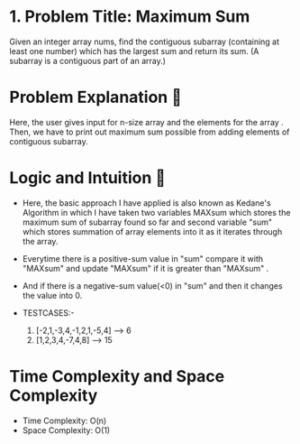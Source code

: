 # 1. Problem Title: Maximum Sum
  Given an integer array nums, find the contiguous subarray (containing at least one number) which has the largest sum and return its sum.
  (A subarray is a contiguous part of an array.)

# Problem Explanation 🚀
Here, the user gives input for n-size array and the elements for the array .
Then, we have to print out maximum sum possible from adding elements of contiguous subarray. 

# Logic and Intuition 🧠
* Here, the basic approach I have applied is also known as Kedane's Algorithm in which I have taken two variables MAXsum
  which stores the maximum sum of subarray found so far and second variable "sum" which stores summation of array elements into it as it 
  iterates through the array.
* Everytime there is a positive-sum value in "sum" compare it with "MAXsum" and update "MAXsum" if it is greater than "MAXsum" .
* And if there is a negative-sum value(<0) in "sum" and then it changes the value into 0.

* TESTCASES:- 
  1) [-2,1,-3,4,-1,2,1,-5,4] --> 6
  2) [1,2,3,4,-7,4,8] --> 15

# Time Complexity and Space Complexity
* Time Complexity: O(n)
* Space Complexity: O(1)

